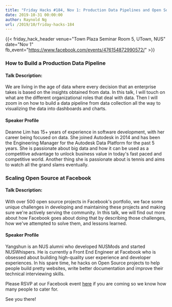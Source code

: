 ```yaml
---
title: "Friday Hacks #184, Nov 1: Production Data Pipelines and Open Source at Facebook"
date: 2019-10-31 00:00:00
author: Raynold Ng
url: /2019/10/friday-hacks-184
---
```


{{< friday_hack_header
    venue="Town Plaza Seminar Room 5, UTown, NUS"
    date="Nov 1"
    fb_event="https://www.facebook.com/events/476154872990572/" >}}

### How to Build a Production Data Pipeline

#### Talk Description:

We are living in the age of data where every decision that an enterprise takes is based on the insights obtained from data. In this talk, I will touch on what are the different organizational roles that deal with data. Then I will zoom in on how to build a data pipeline from data collection all the way to visualizing the data into dashboards and charts.

#### Speaker Profile

Deanne Lim has 15+ years of experience in software development, with her career being focused on data. She joined Autodesk in 2014 and has been the Engineering Manager for the Autodesk Data Platform for the past 5 years. She is passionate about big data and how it can be used as a competitive advantage to unlock business value in today's fast paced and competitive world. Another thing she is passionate about is tennis and aims to watch all the grand slams eventually.

### Scaling Open Source at Facebook

#### Talk Description:

With over 500 open source projects in Facebook's portfolio, we face some unique challenges in developing and maintaining these projects and making sure we're actively serving the community. In this talk, we will find out more about how Facebook goes about doing that by describing those challenges, how we've attempted to solve them, and lessons learned.

#### Speaker Profile

Yangshun is an NUS alumni who developed NUSMods and started NUSWhispers. He is currently a Front End Engineer at Facebook who is obsessed about building high-quality user experience and developer experiences. In his spare time, he hacks on Open Source projects to help people build pretty websites, write better documentation and improve their technical interviewing skills.

Please RSVP at our Facebook event [here](https://www.facebook.com/events/476154872990572/) if you are coming so we know how many people to cater for.

See you there!

